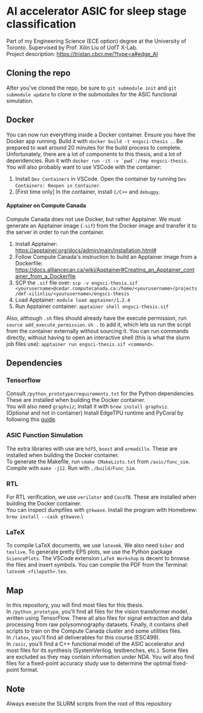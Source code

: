 # AI accelerator ASIC for sleep stage classification

Part of my Engineering Science (ECE option) degree at the University of Toronto. Supervised by Prof. Xilin Liu of UofT X-Lab.\
Project description: https://tristan.cbcr.me/?type=a#edge_AI

## Cloning the repo
After you've cloned the repo, be sure to `git submodule init` and `git submodule update` to clone in the submodules for the ASIC functional simulation.

## Docker
You can now run everything inside a Docker container. Ensure you have the Docker app running.
Build it with `docker build -t engsci-thesis .`. Be prepared to wait around 20 minutes for the build process to complete. Unfortunately, there are a lot of components to this thesis, and a lot of dependencies.
Run it with ``docker run -it -v `pwd`:/tmp engsci-thesis``. 
You will also probably want to use VSCode with the container:
1. Install `Dev Containers` in VSCode. Open the container by running `Dev Containers: Reopen in Container`.
2. [First time only] In the container, install `C/C++` and `debugpy`.

#### Apptainer on Compute Canada
Compute Canada does not use Docker, but rather Apptainer. We must generate an Apptainer image (`.sif`) from the Docker image and transfer it to the server in order to run the container.
1. Install Apptainer: https://apptainer.org/docs/admin/main/installation.html#
2. Follow Compute Canada's instruction to build an Apptainer image from a Dockerfile: https://docs.alliancecan.ca/wiki/Apptainer#Creating_an_Apptainer_container_from_a_Dockerfile
3. SCP the `.sif` file over: `scp -v engsci-thesis.sif <yourusername>@cedar.computecanada.ca:/home/<yourusername>/projects/def-xilinliu/<yourusername>/engsci-thesis`
4. Load Apptainer: `module load apptainer/1.2.4`
5. Run Apptainer container: `apptainer shell engsci-thesis.sif`

Also, although `.sh` files should already have the execute permission, run `source add_execute_permission.sh .` to add it, which lets us run the script from the container externally without sourcing it. 
You can run commands directly, without having to open an interactive shell (this is what the slurm job files use): `apptainer run engsci-thesis.sif <command>`.

## Dependencies
### Tensorflow
Consult `/python_prototype/requirements.txt` for the Python dependencies. These are installed when building the Docker container.\
You will also need `graphviz`; install it with `brew install graphviz`.\
(Optional and not in container) Install EdgeTPU runtime and PyCoral by following this [guide](https://coral.ai/docs/accelerator/get-started/).

### ASIC Function Simulation
The extra libraries with use are `hdf5`, `boost` and `armadillo`. These are installed when building the Docker container.\
To generate the Makefile, run `cmake CMakeLists.txt` from `/asic/func_sim`. Compile with `make -j12`. Run with `./build/Func_Sim`.

### RTL
For RTL verification, we use `verilator` and `CocoTB`. These are installed when building the Docker container.\
You can inspect dumpfiles with `gtkwave`. Install the program with Homebrew: `brew install --cask gtkwave`.\

### LaTeX
To compile LaTeX documents, we use `latexmk`. We also need `biber` and `texlive`. To generate pretty EPS plots, we use the Python package `SciencePlots`.
The VSCode extension `LaTeX Workshop` is decent to browse the files and insert symbols. You can compile the PDF from the Terminal: `latexmk <filepath>.tex`.

## Map
In this repository, you will find most files for this thesis.\
In `/python_prototype`, you'll find all files for the vision transformer model, written using TensorFlow. There all also files for signal extraction and data processing from raw polysomnography datasets. Finally, it contains shell scripts to train on the Compute Canada cluster and some utilities files.\
In `/latex`, you'll find all deliverables for this course (ESC499).\
In `/asic`, you'll find a C++ functional model of the ASIC accelerator and most files for its synthesis (SystemVerilog, testbenches, etc.). Some files are excluded as they may contain information under NDA. You will also find files for a fixed-point accuracy study use to determine the optimal fixed-point format.

## Note
Always execute the SLURM scripts from the root of this repository